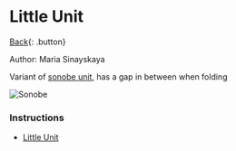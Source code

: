 # Little Unit
[Back](../origami.md){: .button}

Author: Maria Sinayskaya

Variant of [sonobe unit](./sonobe.md), has a gap in between when folding

![Sonobe](https://mark1626.github.io/knowledge/assets/origami/unit/little-unit.jpg)

### Instructions

- [Little Unit](https://goorigami.com/diagrams/little-island-kusudama)
